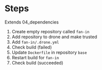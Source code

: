 # Steps

Extends 04_dependencies

1. Create empty repository called `fan-in`
1. Add repository to drone and make trusted
1. Add `fan-in/.drone.yml`
1. Check build (failed)
1. Update `Dockerfile` in repository `base`
1. Restart build for `fan-in`
1. Check build (succeeded)